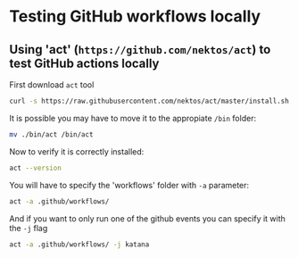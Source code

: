 # Testing GitHub workflows locally

## Using 'act' (`https://github.com/nektos/act`) to test GitHub actions locally

First download `act` tool
```bash
curl -s https://raw.githubusercontent.com/nektos/act/master/install.sh | sudo bash
```

It is possible you may have to move it to the appropiate `/bin` folder:
```bash
mv ./bin/act /bin/act
```

Now to verify it is correctly installed:
```bash
act --version
```

You will have to specify the 'workflows' folder with `-a` parameter:
```bash
act -a .github/workflows/
```

And if you want to only run one of the github events you can specify it with the `-j` flag
```bash
act -a .github/workflows/ -j katana
```

